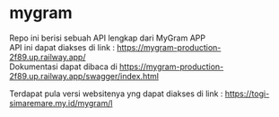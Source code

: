 # mygram
Repo ini berisi sebuah API lengkap dari MyGram APP  
API ini dapat diakses di link : https://mygram-production-2f89.up.railway.app/  
Dokumentasi dapat dibaca di https://mygram-production-2f89.up.railway.app/swagger/index.html  
  
Terdapat pula versi websitenya yng dapat diakses di link : https://togi-simaremare.my.id/mygram/l
